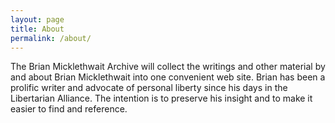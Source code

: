 ```yaml
---
layout: page
title: About
permalink: /about/
---
```


The Brian Micklethwait Archive will collect the writings and other material by and about Brian Micklethwait into one convenient web site. Brian has been a prolific writer and
advocate of personal liberty since his days in the Libertarian Alliance. The intention is to preserve his insight and to make it easier to find and reference.

